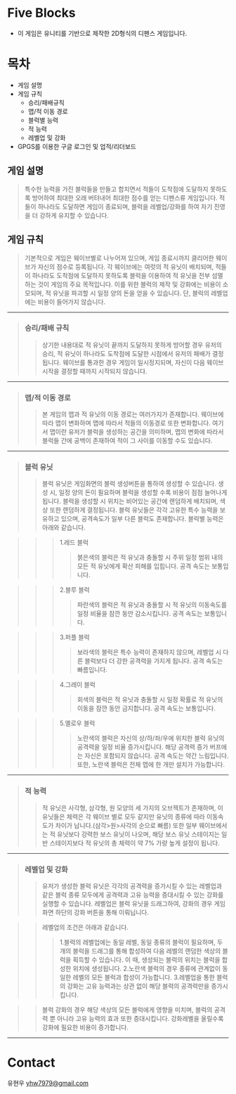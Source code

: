 # Five Blocks
- 이 게임은 유니티를 기반으로 제작한 2D형식의 디펜스 게임입니다.

# 목차
- 게임 설명
- 게임 규칙
  + 승리/패배규칙
  + 맵/적 이동 경로
  + 블럭별 능력
  + 적 능력
  + 레벨업 및 강화
- GPGS를 이용한 구글 로그인 및 업적/리더보드

## 게임 설명
>특수한 능력을 가진 블럭들을 만들고 합치면서 적들이 도착점에 도달하지 못하도록 방어하여 최대한 오래 버텨내어 최대한 점수를 얻는 디펜스류 게임입니다. 적들이 하나라도 도달하면 게임이 종료되며, 블럭을 레벨업/강화를 하여 자기 진영을 더 강하게 유지할 수 있습니다.

## 게임 규칙
>기본적으로 게임은 웨이브별로 나누어져 있으며, 게임 종료시까지 클리어한 웨이브가 자신의 점수로 등록됩니다. 각 웨이브에는 여럿의 적 유닛이 배치되며, 적들이 하나라도 도착점에 도달하지 못하도록 블럭을 이용하여 적 유닛을 전부 섬멸하는 것이 게임의 주요 목적입니다. 이를 위한 블럭의 제작 및 강화에는 비용이 소모되며, 적 유닛을 파괴할 시 일정 양의 돈을 얻을 수 있습니다. 단, 블럭의 레벨업에는 비용이 들어가지 않습니다.

* * *

>### 승리/패배 규칙
>>상기한 내용대로 적 유닛이 끝까지 도달하지 못하게 방어할 경우 유저의 승리, 적 유닛이 하나라도 도착점에 도달한 시점에서 유저의 패배가 결정됩니다. 웨이브를 통과한 경우 게임이 일시정지되며, 자신이 다음 웨이브 시작을 결정할 때까지 시작되지 않습니다.

* * *

>### 맵/적 이동 경로
>>본 게임의 맵과 적 유닛의 이동 경로는 여러가지가 존재합니다. 웨이브에 따라 맵이 변화하며 맵에 따라서 적들의 이동경로 또한 변화합니다. 여기서 맵이란 유저가 블럭을 생성하는 공간을 의미하며, 맵의 변화에 따라서 블럭들 간에 공백이 존재하여 적이 그 사이를 이동할 수도 있습니다.

* * *

>### 블럭 유닛
>>블럭 유닛은 게임화면의 블럭 생성버튼을 통하여 생성할 수 있습니다. 생성 시, 일정 양의 돈이 필요하며 블럭을 생성할 수록 비용이 점점 늘어나게 됩니다. 블럭을 생성할 시 위치는 비어있는 공간에 랜덤하게 배치되며, 색상 또한 랜덤하게 결정됩니다. 블럭 유닛들은 각각 고유한 특수 능력을 보유하고 있으며, 공격속도가 일부 다른 블럭도 존재합니다. 블럭별 능력은 아래와 같습니다.

>>>1.레드 블럭
>>>>붉은색의 블럭은 적 유닛과 충돌할 시 주위 일정 범위 내의 모든 적 유닛에게 확산 피해를 입힙니다. 공격 속도는 보통입니다.

>>>2.블루 블럭
>>>>파란색의 블럭은 적 유닛과 충돌할 시 적 유닛의 이동속도를 일정 비율을 잠깐 동안 감소시킵니다. 공격 속도는 보통입니다.

>>>3.퍼플 블럭
>>>>보라색의 블럭은 특수 능력이 존재하지 않으며, 레벨업 시 다른 블럭보다 더 강한 공격력을 가지게 됩니다. 공격 속도는 빠름입니다.

>>>4.그레이 블럭
>>>>회색의 블럭은 적 유닛과 충돌할 시 일정 확률로 적 유닛의 이동을 잠깐 동안 금지합니다. 공격 속도는 보통입니다.

>>>5.옐로우 블럭
>>>>노란색의 블럭은 자신의 상/하/좌/우에 위치한 블럭 유닛의 공격력을 일정 비율 증가시킵니다. 해당 공격력 증가 버프에는 자신은 포함되지 않습니다. 공격 속도는 약간 느림입니다. 또한, 노란색 블럭은 전체 맵에 한 개만 설치가 가능합니다.

* * *

>### 적 능력
>>적 유닛은 사각형, 삼각형, 원 모양의 세 가지의 오브젝트가 존재하며, 이 유닛들은 체력은 각 웨이브 별로 모두 같지만 유닛의 종류에 따라 이동속도가 차이가 납니다.(삼각>원>사각의 순으로 빠름) 또한 일부 웨이브에서는 적 유닛보다 강력한 보스 유닛이 나오며, 해당 보스 유닛 스테이지는 일반 스테이지보다 적 유닛의 총 체력이 약 7% 가량 높게 설정이 됩니다.

* * *

>### 레벨업 및 강화
>>유저가 생성한 블럭 유닛은 각각의 공격력을 증가시킬 수 있는 레벨업과 같은 블럭 종류 모두에게 공격력과 고유 능력을 증대시킬 수 있는 강화를 실행할 수 있습니다. 레벨업은 블럭 유닛을 드래그하여, 강화의 경우 게임화면 하단의 강화 버튼을 통해 이뤄닙니다.

>>레벨업의 조건은 아래과 같습니다.
>>>1.블럭의 레벨업에는 동일 레벨, 동일 종류의 블럭이 필요하며, 두 개의 블럭을 드래그를 통해 합성하여 다음 레벨의 랜덤한 색상의 블럭을 획득할 수 있습니다. 이 때, 생성되는 블럭의 위치는 블럭을 합성한 위치에 생성됩니다.
>>>2.노란색 블럭의 경우 종류에 관계없이 동일한 레벨의 모든 블럭과 합성이 가능합니다.
>>>3.레벨업을 통한 블럭의 강화는 고유 능력과는 상관 없이 해당 블럭의 공격력만을 증가시킵니다.

>>블럭 강화의 경우 해당 색상의 모든 블럭에게 영향을 미치며, 블럭의 공격력 뿐 아니라 고유 능력의 효과 또한 증대시킵니다. 강화레벨을 올릴수록 강화에 필요한 비용이 증가합니다.


* * *

# Contact
유현우 yhw7979@gmail.com
